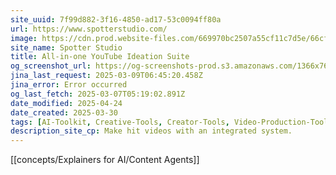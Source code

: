 ```yaml
---
site_uuid: 7f99d882-3f16-4850-ad17-53c0094ff80a
url: https://www.spotterstudio.com/
image: https://cdn.prod.website-files.com/669970bc2507a55cf11c7d5e/66cf98288874e4463ad16e65_spotter-studio-img.png
site_name: Spotter Studio
title: All-in-one YouTube Ideation Suite
og_screenshot_url: https://og-screenshots-prod.s3.amazonaws.com/1366x768/80/false/e2b5f9e76d2b3da32ce84112d40beb0858f9089bebe6bc88ce9b7bbe1911f582.jpeg
jina_last_request: 2025-03-09T06:45:20.458Z
jina_error: Error occurred
og_last_fetch: 2025-03-07T05:19:02.891Z
date_modified: 2025-04-24
date_created: 2025-03-30
tags: [AI-Toolkit, Creative-Tools, Creator-Tools, Video-Production-Tools, Ideation-Tools]
description_site_cp: Make hit videos with an integrated system.
---
```





















[[concepts/Explainers for AI/Content Agents]]
